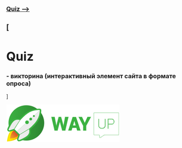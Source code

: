 [**<h3>Quiz --><h3>**](https://maximmorkovnik.github.io/Quiz/)
  
[<h1>Quiz</h1><h3> - викторина (интерактивный элемент сайта в формате опроса)</h3>]

[![wayup.in](img/logo.jpg)](https://wayup.in)
